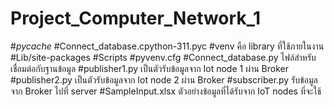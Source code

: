 ﻿# Project_Computer_Network_1
#_pycache_
  #Connect_database.cpython-311.pyc
#venv คือ library ที่ใช้ภายในงาน
  #Lib/site-packages
  #Scripts
  #pyvenv.cfg
#Connect_database.py ไฟล์สำหรับเชื่อมต่อกับฐานข้อมูล
#publisher1.py เป็นตัวรับข้อมูลจาก Iot node 1 ผ่าน Broker
#publisher2.py เป็นตัวรับข้อมูลจาก Iot node 2 ผ่าน Broker
#subscriber.py รับข้อมูลจาก Broker ไปที่ server
#SampleInput.xlsx ตัวอย่างข้อมูลที่ได้รับจาก IoT nodes ที่จะใช้
